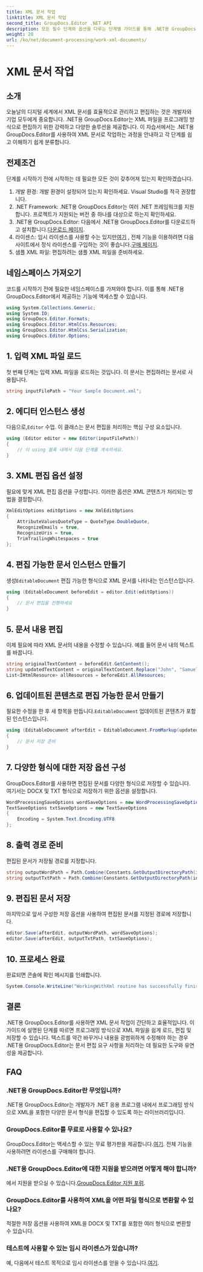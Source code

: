 ```yaml
---
title: XML 문서 작업
linktitle: XML 문서 작업
second_title: GroupDocs.Editor .NET API
description: 모든 필수 단계와 옵션을 다루는 단계별 가이드를 통해 .NET용 GroupDocs.Editor를 사용하여 XML 문서를 효율적으로 편집하는 방법을 알아보세요.
weight: 20
url: /ko/net/document-processing/work-xml-documents/
---
```


# XML 문서 작업

## 소개
오늘날의 디지털 세계에서 XML 문서를 효율적으로 관리하고 편집하는 것은 개발자와 기업 모두에게 중요합니다. .NET용 GroupDocs.Editor는 XML 파일을 프로그래밍 방식으로 편집하기 위한 강력하고 다양한 솔루션을 제공합니다. 이 자습서에서는 .NET용 GroupDocs.Editor를 사용하여 XML 문서로 작업하는 과정을 안내하고 각 단계를 쉽고 이해하기 쉽게 분류합니다.
## 전제조건
단계를 시작하기 전에 시작하는 데 필요한 모든 것이 갖추어져 있는지 확인하겠습니다.
1. 개발 환경: 개발 환경이 설정되어 있는지 확인하세요. Visual Studio를 적극 권장합니다.
2. .NET Framework: .NET용 GroupDocs.Editor는 여러 .NET 프레임워크를 지원합니다. 프로젝트가 지원되는 버전 중 하나를 대상으로 하는지 확인하세요.
3.  .NET용 GroupDocs.Editor: 다음에서 .NET용 GroupDocs.Editor를 다운로드하고 설치합니다.[다운로드 페이지](https://releases.groupdocs.com/editor/net/).
4.  라이센스: 임시 라이센스를 사용할 수는 있지만[여기](https://purchase.groupdocs.com/temporary-license/) , 전체 기능을 이용하려면 다음 사이트에서 정식 라이센스를 구입하는 것이 좋습니다.[구매 페이지](https://purchase.groupdocs.com/buy).
5. 샘플 XML 파일: 편집하려는 샘플 XML 파일을 준비하세요.
## 네임스페이스 가져오기
코드를 시작하기 전에 필요한 네임스페이스를 가져와야 합니다. 이를 통해 .NET용 GroupDocs.Editor에서 제공하는 기능에 액세스할 수 있습니다.
```csharp
using System.Collections.Generic;
using System.IO;
using GroupDocs.Editor.Formats;
using GroupDocs.Editor.HtmlCss.Resources;
using GroupDocs.Editor.HtmlCss.Serialization;
using GroupDocs.Editor.Options;
```
## 1. 입력 XML 파일 로드
첫 번째 단계는 입력 XML 파일을 로드하는 것입니다. 이 문서는 편집하려는 문서로 사용됩니다.
```csharp
string inputFilePath = "Your Sample Document.xml";
```
## 2. 에디터 인스턴스 생성
 다음으로,`Editor` 수업. 이 클래스는 문서 편집을 처리하는 핵심 구성 요소입니다.
```csharp
using (Editor editor = new Editor(inputFilePath))
{
    // 이 using 블록 내에서 다음 단계를 계속하세요.
}
```
## 3. XML 편집 옵션 설정
필요에 맞게 XML 편집 옵션을 구성합니다. 이러한 옵션은 XML 콘텐츠가 처리되는 방법을 결정합니다.
```csharp
XmlEditOptions editOptions = new XmlEditOptions
{
    AttributeValuesQuoteType = QuoteType.DoubleQuote,
    RecognizeEmails = true,
    RecognizeUris = true,
    TrimTrailingWhitespaces = true
};
```
## 4. 편집 가능한 문서 인스턴스 만들기
 생성`EditableDocument` 편집 가능한 형식으로 XML 문서를 나타내는 인스턴스입니다.
```csharp
using (EditableDocument beforeEdit = editor.Edit(editOptions))
{
    // 문서 편집을 진행하세요
}
```
## 5. 문서 내용 편집
이제 필요에 따라 XML 문서의 내용을 수정할 수 있습니다. 예를 들어 문서 내의 텍스트를 바꿉니다.
```csharp
string originalTextContent = beforeEdit.GetContent();
string updatedTextContent = originalTextContent.Replace("John", "Samuel");
List<IHtmlResource> allResources = beforeEdit.AllResources;
```
## 6. 업데이트된 콘텐츠로 편집 가능한 문서 만들기
 필요한 수정을 한 후 새 항목을 만듭니다.`EditableDocument` 업데이트된 콘텐츠가 포함된 인스턴스입니다.
```csharp
using (EditableDocument afterEdit = EditableDocument.FromMarkup(updatedTextContent, allResources))
{
    // 문서 저장 준비
}
```
## 7. 다양한 형식에 대한 저장 옵션 구성
GroupDocs.Editor를 사용하면 편집된 문서를 다양한 형식으로 저장할 수 있습니다. 여기서는 DOCX 및 TXT 형식으로 저장하기 위한 옵션을 설정합니다.
```csharp
WordProcessingSaveOptions wordSaveOptions = new WordProcessingSaveOptions(WordProcessingFormats.Docx);
TextSaveOptions txtSaveOptions = new TextSaveOptions
{
    Encoding = System.Text.Encoding.UTF8
};
```
## 8. 출력 경로 준비
편집된 문서가 저장될 경로를 지정합니다.
```csharp
string outputWordPath = Path.Combine(Constants.GetOutputDirectoryPath(inputFilePath), Path.GetFileNameWithoutExtension(inputFilePath) + ".docx");
string outputTxtPath = Path.Combine(Constants.GetOutputDirectoryPath(inputFilePath), Path.GetFileNameWithoutExtension(inputFilePath) + ".txt");
```
## 9. 편집된 문서 저장
마지막으로 앞서 구성한 저장 옵션을 사용하여 편집된 문서를 지정된 경로에 저장합니다.
```csharp
editor.Save(afterEdit, outputWordPath, wordSaveOptions);
editor.Save(afterEdit, outputTxtPath, txtSaveOptions);
```
## 10. 프로세스 완료
완료되면 콘솔에 확인 메시지를 인쇄합니다.
```csharp
System.Console.WriteLine("WorkingWithXml routine has successfully finished");
```
## 결론
.NET용 GroupDocs.Editor를 사용하면 XML 문서 작업이 간단하고 효율적입니다. 이 가이드에 설명된 단계를 따르면 프로그래밍 방식으로 XML 파일을 쉽게 로드, 편집 및 저장할 수 있습니다. 텍스트를 약간 바꾸거나 내용을 광범위하게 수정해야 하는 경우 .NET용 GroupDocs.Editor는 문서 편집 요구 사항을 처리하는 데 필요한 도구와 유연성을 제공합니다.
## FAQ
### .NET용 GroupDocs.Editor란 무엇입니까?
.NET용 GroupDocs.Editor는 개발자가 .NET 응용 프로그램 내에서 프로그래밍 방식으로 XML을 포함한 다양한 문서 형식을 편집할 수 있도록 하는 라이브러리입니다.
### GroupDocs.Editor를 무료로 사용할 수 있나요?
 GroupDocs.Editor는 액세스할 수 있는 무료 평가판을 제공합니다.[여기](https://releases.groupdocs.com/). 전체 기능을 사용하려면 라이센스를 구매해야 합니다.
### .NET용 GroupDocs.Editor에 대한 지원을 받으려면 어떻게 해야 합니까?
 에서 지원을 받으실 수 있습니다.[GroupDocs.Editor 지원 포럼](https://forum.groupdocs.com/c/editor/20).
### GroupDocs.Editor를 사용하여 XML을 어떤 파일 형식으로 변환할 수 있나요?
적절한 저장 옵션을 사용하여 XML을 DOCX 및 TXT를 포함한 여러 형식으로 변환할 수 있습니다.
### 테스트에 사용할 수 있는 임시 라이센스가 있습니까?
 예, 다음에서 테스트 목적으로 임시 라이센스를 얻을 수 있습니다.[여기](https://purchase.groupdocs.com/temporary-license/).